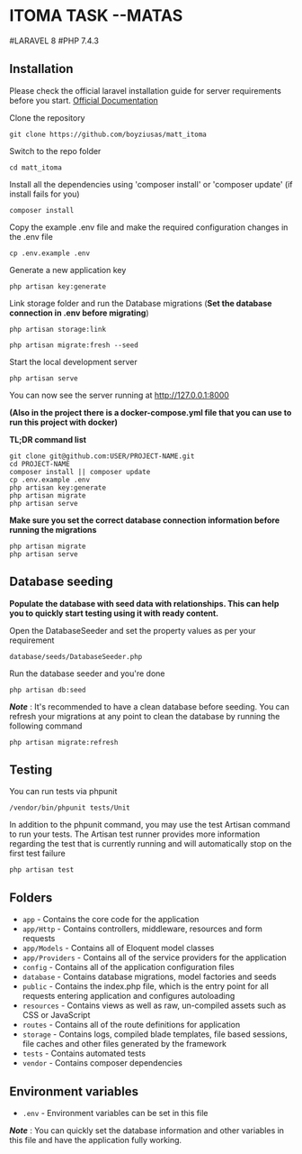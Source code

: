 # ITOMA TASK --MATAS

#LARAVEL 8
#PHP 7.4.3

## Installation

Please check the official laravel installation guide for server requirements before you start. [Official Documentation](https://laravel.com/docs/8.x)

Clone the repository

```
git clone https://github.com/boyziusas/matt_itoma
```

Switch to the repo folder

```
cd matt_itoma
```

Install all the dependencies using 'composer install' or 'composer update' (if install fails for you)

```
composer install
```

Copy the example .env file and make the required configuration changes in the .env file

```
cp .env.example .env
```

Generate a new application key

```
php artisan key:generate
```

Link storage folder and run the Database migrations (**Set the database connection in .env before migrating**)

```
php artisan storage:link
```

```
php artisan migrate:fresh --seed
```

Start the local development server

```
php artisan serve
```

You can now see the server running at http://127.0.0.1:8000

**(Also in the project there is a docker-compose.yml file that you can use to run this project with docker)**

**TL;DR command list**

```
git clone git@github.com:USER/PROJECT-NAME.git
cd PROJECT-NAME
composer install || composer update
cp .env.example .env
php artisan key:generate
php artisan migrate
php artisan serve
```

**Make sure you set the correct database connection information before running the migrations**

```
php artisan migrate
php artisan serve
```

## Database seeding

**Populate the database with seed data with relationships. This can help you to quickly start testing using it with ready content.**

Open the DatabaseSeeder and set the property values as per your requirement

```
database/seeds/DatabaseSeeder.php
```

Run the database seeder and you're done

```
php artisan db:seed
```

***Note*** : It's recommended to have a clean database before seeding. You can refresh your migrations at any point to clean the database by running the following command

```
php artisan migrate:refresh
```

## Testing

You can run tests via phpunit

```
/vendor/bin/phpunit tests/Unit
```

In addition to the phpunit command, you may use the test Artisan command to run your tests. The Artisan test runner provides more information regarding the test that is currently running and will automatically stop on the first test failure

```
php artisan test
```

## Folders

- `app` - Contains the core code for the application
- `app/Http` - Contains controllers, middleware, resources and form requests
- `app/Models` - Contains all of Eloquent model classes
- `app/Providers` - Contains all of the service providers for the application
- `config` - Contains all of the application configuration files
- `database` - Contains database migrations, model factories and seeds
- `public` - Contains the index.php file, which is the entry point for all requests entering application and configures autoloading
- `resources` - Contains views as well as raw, un-compiled assets such as CSS or JavaScript
- `routes` - Contains all of the route definitions for application
- `storage` - Contains logs, compiled blade templates, file based sessions, file caches and other files generated by the framework
- `tests` - Contains automated tests
- `vendor` - Contains composer dependencies

## Environment variables

- `.env` - Environment variables can be set in this file

***Note*** : You can quickly set the database information and other variables in this file and have the application fully working.

